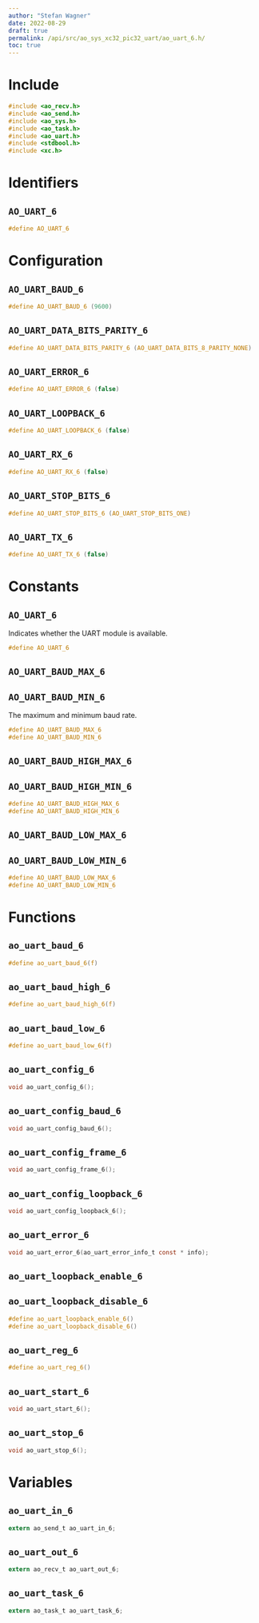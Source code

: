 ```yaml
---
author: "Stefan Wagner"
date: 2022-08-29
draft: true
permalink: /api/src/ao_sys_xc32_pic32_uart/ao_uart_6.h/
toc: true
---
```


# Include

```c
#include <ao_recv.h>
#include <ao_send.h>
#include <ao_sys.h>
#include <ao_task.h>
#include <ao_uart.h>
#include <stdbool.h>
#include <xc.h>
```

# Identifiers

## `AO_UART_6`

```c
#define AO_UART_6
```

# Configuration

## `AO_UART_BAUD_6`

```c
#define AO_UART_BAUD_6 (9600)
```

## `AO_UART_DATA_BITS_PARITY_6`

```c
#define AO_UART_DATA_BITS_PARITY_6 (AO_UART_DATA_BITS_8_PARITY_NONE)
```

## `AO_UART_ERROR_6`

```c
#define AO_UART_ERROR_6 (false)
```

## `AO_UART_LOOPBACK_6`

```c
#define AO_UART_LOOPBACK_6 (false)
```

## `AO_UART_RX_6`

```c
#define AO_UART_RX_6 (false)
```

## `AO_UART_STOP_BITS_6`

```c
#define AO_UART_STOP_BITS_6 (AO_UART_STOP_BITS_ONE)
```

## `AO_UART_TX_6`

```c
#define AO_UART_TX_6 (false)
```

# Constants

## `AO_UART_6`

Indicates whether the UART module is available.

```c
#define AO_UART_6
```

## `AO_UART_BAUD_MAX_6`
## `AO_UART_BAUD_MIN_6`

The maximum and minimum baud rate.

```c
#define AO_UART_BAUD_MAX_6
#define AO_UART_BAUD_MIN_6
```

## `AO_UART_BAUD_HIGH_MAX_6`
## `AO_UART_BAUD_HIGH_MIN_6`

```c
#define AO_UART_BAUD_HIGH_MAX_6
#define AO_UART_BAUD_HIGH_MIN_6
```

## `AO_UART_BAUD_LOW_MAX_6`
## `AO_UART_BAUD_LOW_MIN_6`

```c
#define AO_UART_BAUD_LOW_MAX_6
#define AO_UART_BAUD_LOW_MIN_6
```

# Functions

## `ao_uart_baud_6`

```c
#define ao_uart_baud_6(f)
```

## `ao_uart_baud_high_6`

```c
#define ao_uart_baud_high_6(f)
```

## `ao_uart_baud_low_6`

```c
#define ao_uart_baud_low_6(f)
```

## `ao_uart_config_6`

```c
void ao_uart_config_6();
```

## `ao_uart_config_baud_6`

```c
void ao_uart_config_baud_6();
```

## `ao_uart_config_frame_6`

```c
void ao_uart_config_frame_6();
```

## `ao_uart_config_loopback_6`

```c
void ao_uart_config_loopback_6();
```

## `ao_uart_error_6`

```c
void ao_uart_error_6(ao_uart_error_info_t const * info);
```

## `ao_uart_loopback_enable_6`
## `ao_uart_loopback_disable_6`

```c
#define ao_uart_loopback_enable_6()
#define ao_uart_loopback_disable_6()
```

## `ao_uart_reg_6`

```c
#define ao_uart_reg_6()
```

## `ao_uart_start_6`

```c
void ao_uart_start_6();
```

## `ao_uart_stop_6`

```c
void ao_uart_stop_6();
```

# Variables

## `ao_uart_in_6`

```c
extern ao_send_t ao_uart_in_6;
```

## `ao_uart_out_6`

```c
extern ao_recv_t ao_uart_out_6;
```

## `ao_uart_task_6`

```c
extern ao_task_t ao_uart_task_6;
```
